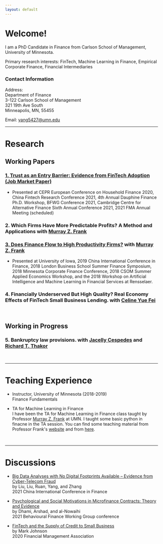 ```yaml
---
layout: default
---
```




# Welcome! 

I am a PhD Candidate in Finance from Carlson School of Management, University of Minnesota.

Primary research interests: FinTech, Machine Learning in Finance, Empirical Corporate Finance, Financial Intermediaries

### Contact Information

Address:<br/>
Department of Finance<br/>
3-122  Carlson School of Management<br/>
321 19th Ave South<br/>
Minneapolis, MN, 55455

Email: <yang5427@umn.edu>

---

# Research

## Working Papers

### [1. Trust as an Entry Barrier: Evidence from FinTech Adoption (Job Market Paper)](./papers/TrustFinTech_2021June.pdf)
*   Presented at CEPR European Conference on Household Finance 2020, China Fintech Research Conference 2021, 4th Annual Dauphine Finance Ph.D. Workshop, BFWG Conference 2021, Cambridge Centre for Alternative Finance Sixth Annual Conference 2021, 2021 FMA Annual Meeting (scheduled)

### 2. Which Firms Have More Predictable Profits? A Method and Applications with [Murray Z. Frank](https://mzfrank.github.io/myweb/) 

### [3. Does Finance Flow to High Productivity Firms?](./papers/Productivity2019May07.pdf) with [Murray Z. Frank](https://mzfrank.github.io/myweb/)

*   Presented at University of Iowa, 2019  China International Conference in Finance, 2018 London Business School Summer Finance Symposium, 2018 Minnesota Corporate Finance
Conference, 2018 CSOM Summer Applied Economics Workshop, and the 2018 Workshop on Artificial Intelligence and Machine Learning in Financial Services at Rensselaer. 


### 4. Financially Underserved But High Quality? Real Economy Effects of FinTech Small Business Lending. with [Celine Yue Fei](https://www.celinefei.com/)
<br />

## Working in Progress

### 5. Bankruptcy law provisions. with [Jacelly Cespedes](https://sites.google.com/site/jacellycespedes/) and [Richard T. Thakor](https://sites.google.com/site/richardthakor/)

<br />

---

# Teaching Experience 

*   Instructor, University of Minnesota (2018-2019) <br/>
    Finance Fundamentals
    
*   TA for Machine Learning in Finance <br/>
    I have been the TA for Machine Learning in Finance class taught by Professor [Murray Z. Frank](https://mzfrank.github.io/myweb/) at UMN. I taught some basic python in finacne in the TA session. You can find some teaching material from Professor Frank's [website](https://mzfrank.github.io/myweb/) and from [here](./basicpython.html). 


<br />

---

# Discussions 


*   [Big Data Analyses with No Digital Footprints Available – Evidence from Cyber-Telecom Fraud](./discussions/Discussion_Liuetal_DigitalFootprints_byKeerYANG.pdf)<br/>
    by Liu, Liu, Ruan, Yang, and Zhang <br/>
    2021 China International Conference in Finance

*   [Psychological and Social Motivations in Microfinance Contracts: Theory and Evidence](./discussions/Discussion_Dhamietal_MicrofinanceContracts_byKeerYANG.pdf)<br/>
    by Dhami, Arshad, and al-Nowaihi<br/>
    2021 Behavioural Finance Working Group conference

*   [FinTech and the Supply of Credit to Small Business](./discussions/Discussion_MarkJohnson2020_FinTech_byKeerYANG.pdf)<br/>
    by Mark Johnson<br/>
    2020 Financial Management Association  


